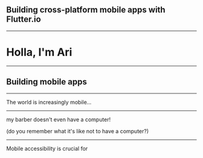 ## Building cross-platform mobile apps with Flutter.io

---

<!-- .slide: data-background="#5eafe1" -->

# Holla, I'm Ari

---

<!-- .slide:  -->

## Building mobile apps

---

<!-- .slide: -->

The world is increasingly mobile...

---

<!-- .slide: -->

my barber doesn't even have a computer!

(do you remember what it's like not to have a computer?)

---

<!-- .slide: -->

Mobile accessibility is crucial for
